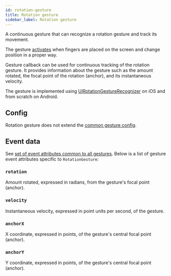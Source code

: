 ```yaml
---
id: rotation-gesture
title: Rotation gesture
sidebar_label: Rotation gesture
---
```


A continuous gesture that can recognize a rotation gesture and track its movement.

The gesture [activates](./state.md#active) when fingers are placed on the screen and change position in a proper way.

Gesture callback can be used for continuous tracking of the rotation gesture. It provides information about the gesture such as the amount rotated, the focal point of the rotation (anchor), and its instantaneous velocity.

The gesture is implemented using [UIRotationGestureRecognizer](https://developer.apple.com/documentation/uikit/uirotationgesturerecognizer) on iOS and from scratch on Android.

## Config

Rotation gesture does not extend the [common gesture config](./common-gesture.md).

## Event data

See [set of event attributes common to all gestures](./common-gesture.md#event-data). Below is a list of gesture event attributes specific to `RotationGesture`:

### `rotation`

Amount rotated, expressed in radians, from the gesture's focal point (anchor).

### `velocity`

Instantaneous velocity, expressed in point units per second, of the gesture.

### `anchorX`

X coordinate, expressed in points, of the gesture's central focal point (anchor).

### `anchorY`

Y coordinate, expressed in points, of the gesture's central focal point (anchor).
